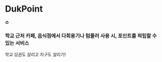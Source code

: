 # DukPoint
<aside>
♻️ <h3>학교 근처 카페, 음식점에서 다회용기나 텀플러 사용 시, 포인트를 적립할 수 있는 서비스</h3>
학교 상권도 살리고 지구도 살리기!
</aside>
